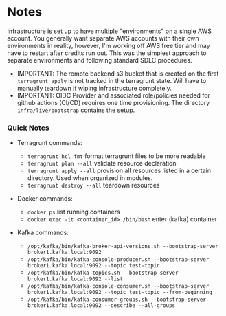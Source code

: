 # Notes

Infrastructure is set up to have multiple "environments" on a single AWS account. You generally want separate AWS accounts with their own environments in reality, however, I'm working off AWS free tier and may have to restart after credits run out. This was the simplest approach to separate environments and following standard SDLC procedures.

* IMPORTANT: The remote backend s3 bucket that is created on the first `terragrunt apply` is not tracked in the terragrunt state. Will have to manually teardown if wiping infrastructure completely.
* IMPORTANT: OIDC Provider and associated role/policies needed for github actions (CI/CD) requires one time provisioning. The directory `infra/live/bootstrap` contains the setup.

### Quick Notes
* Terragrunt commands:
    * `terragrunt hcl fmt` format terragrunt files to be more readable
    * `terragrunt plan --all` validate resource declaration
    * `terragrunt apply --all` provision all resources listed in a certain directory. Used when organized in modules.
    * `terragrunt destroy --all` teardown resources

* Docker commands:
    * `docker ps` list running containers
    * `docker exec -it <container_id> /bin/bash` enter (kafka) container

* Kafka commands:
    * `/opt/kafka/bin/kafka-broker-api-versions.sh --bootstrap-server broker1.kafka.local:9092` 
    * `/opt/kafka/bin/kafka-console-producer.sh --bootstrap-server broker1.kafka.local:9092 --topic test-topic`
    * `/opt/kafka/bin/kafka-topics.sh --bootstrap-server broker1.kafka.local:9092 --list`
    * `/opt/kafka/bin/kafka-console-consumer.sh --bootstrap-server broker1.kafka.local:9092 --topic test-topic --from-beginning`
    * `/opt/kafka/bin/kafka-consumer-groups.sh --bootstrap-server broker1.kafka.local:9092 --describe --all-groups`